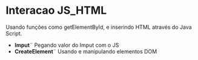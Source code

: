 # Interacao JS_HTML
Usando funções como getElementById, e inserindo HTML através do Java Script.

* **Imput**¨
Pegando valor do Imput com o JS
* **CreateElement**¨
Usando e manipulando elementos DOM
